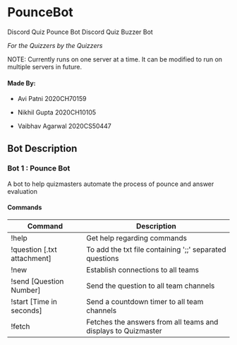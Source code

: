 # PounceBot
Discord Quiz Pounce Bot
Discord Quiz Buzzer Bot

*For the Quizzers by the Quizzers*

NOTE: Currently runs on one server at a time. It can be modified to run on multiple servers in future.

#### Made By:

* Avi Patni 2020CH70159

* Nikhil Gupta 2020CH10105

* Vaibhav Agarwal 2020CS50447

## Bot Description

### Bot 1 : Pounce Bot

A bot to help quizmasters automate the process of pounce and answer evaluation

#### Commands
| Command | Description |
| ------- | ----------- |
| !help | Get help regarding commands |
| !question [.txt attachment] | To add the txt file containing ';;' separated questions |
| !new | Establish connections to all teams |
| !send [Question Number] | Send the question to all team channels |
| !start [Time in seconds] | Send a countdown timer to all team channels |
| !fetch | Fetches the answers from all teams and displays to Quizmaster |
  
